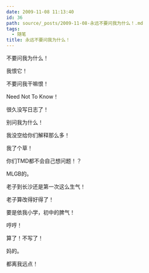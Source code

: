 ```yaml
---
date: 2009-11-08 11:13:40
id: 36
path: source/_posts/2009-11-08-永远不要问我为什么！.md
tags:
  - 随笔
title: 永远不要问我为什么！
---
```


不要问我为什么！

我恨它！

 

不要问我干嘛恨！

Need Not To Know！

 

很久没写日志了！

别问我为什么！

 

我没空给你们解释那么多！

我了个草！

 

你们TMD都不会自己想问题！？

MLGB的。

 

老子到长沙还是第一次这么生气！

老子算改得好得了！

 

要是依我小学，初中的脾气！

哼哼！

 

算了！不写了！

妈的。

都离我远点！

